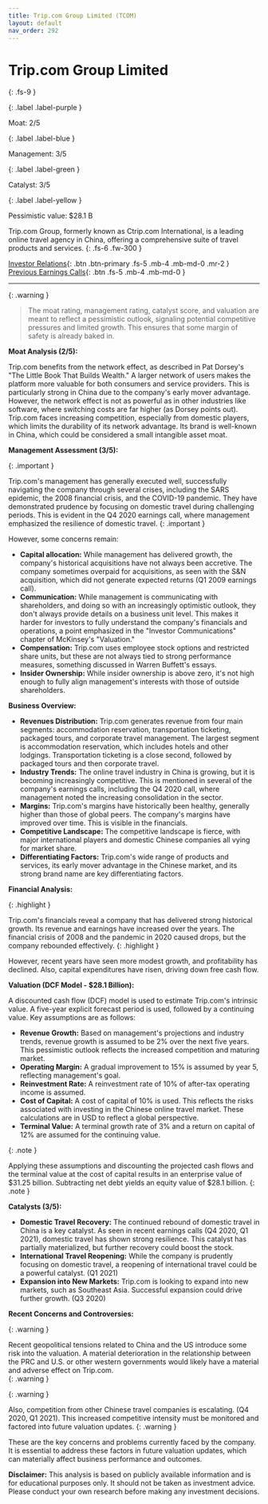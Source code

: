 ```yaml
---
title: Trip.com Group Limited (TCOM)
layout: default
nav_order: 292
---
```


# Trip.com Group Limited
{: .fs-9 }

{: .label .label-purple }

Moat: 2/5

{: .label .label-blue }

Management: 3/5

{: .label .label-green }

Catalyst: 3/5

{: .label .label-yellow }

Pessimistic value: $28.1 B

Trip.com Group, formerly known as Ctrip.com International, is a leading online travel agency in China, offering a comprehensive suite of travel products and services.
{: .fs-6 .fw-300 }

[Investor Relations](https://www.google.com/search?q=TCOM+investor+relations){: .btn .btn-primary .fs-5 .mb-4 .mb-md-0 .mr-2 }
[Previous Earnings Calls](https://discountingcashflows.com/company/TCOM/transcripts/){: .btn .fs-5 .mb-4 .mb-md-0 }

---

{: .warning } 
>The moat rating, management rating, catalyst score, and valuation are meant to reflect a pessimistic outlook, signaling potential competitive pressures and limited growth. This ensures that some margin of safety is already baked in.


**Moat Analysis (2/5):**

Trip.com benefits from the network effect, as described in Pat Dorsey's "The Little Book That Builds Wealth."  A larger network of users makes the platform more valuable for both consumers and service providers. This is particularly strong in China due to the company's early mover advantage. However, the network effect is not as powerful as in other industries like software, where switching costs are far higher (as Dorsey points out). Trip.com faces increasing competition, especially from domestic players, which limits the durability of its network advantage. Its brand is well-known in China, which could be considered a small intangible asset moat.

**Management Assessment (3/5):**

{: .important }

Trip.com's management has generally executed well, successfully navigating the company through several crises, including the SARS epidemic, the 2008 financial crisis, and the COVID-19 pandemic. They have demonstrated prudence by focusing on domestic travel during challenging periods. This is evident in the Q4 2020 earnings call, where management emphasized the resilience of domestic travel.
{: .important }


However, some concerns remain:

* **Capital allocation:**  While management has delivered growth, the company's historical acquisitions have not always been accretive.  The company sometimes overpaid for acquisitions, as seen with the S&N acquisition, which did not generate expected returns (Q1 2009 earnings call).
* **Communication:** While management is communicating with shareholders, and doing so with an increasingly optimistic outlook, they don't always provide details on a business unit level. This makes it harder for investors to fully understand the company's financials and operations, a point emphasized in the "Investor Communications" chapter of McKinsey's "Valuation."
* **Compensation:** Trip.com uses employee stock options and restricted share units, but these are not always tied to strong performance measures, something discussed in Warren Buffett's essays.
* **Insider Ownership:** While insider ownership is above zero, it's not high enough to fully align management's interests with those of outside shareholders.

**Business Overview:**

* **Revenues Distribution:** Trip.com generates revenue from four main segments: accommodation reservation, transportation ticketing, packaged tours, and corporate travel management. The largest segment is accommodation reservation, which includes hotels and other lodgings. Transportation ticketing is a close second, followed by packaged tours and then corporate travel.
* **Industry Trends:** The online travel industry in China is growing, but it is becoming increasingly competitive. This is mentioned in several of the company's earnings calls, including the Q4 2020 call, where management noted the increasing consolidation in the sector.
* **Margins:** Trip.com's margins have historically been healthy, generally higher than those of global peers. The company's margins have improved over time. This is visible in the financials.
* **Competitive Landscape:** The competitive landscape is fierce, with major international players and domestic Chinese companies all vying for market share.
* **Differentiating Factors:** Trip.com's wide range of products and services, its early mover advantage in the Chinese market, and its strong brand name are key differentiating factors.

**Financial Analysis:**

{: .highlight }

Trip.com's financials reveal a company that has delivered strong historical growth. Its revenue and earnings have increased over the years.  The financial crisis of 2008 and the pandemic in 2020 caused drops, but the company rebounded effectively.
{: .highlight }


However, recent years have seen more modest growth, and profitability has declined. Also, capital expenditures have risen, driving down free cash flow.

**Valuation (DCF Model - $28.1 Billion):**

A discounted cash flow (DCF) model is used to estimate Trip.com's intrinsic value.  A five-year explicit forecast period is used, followed by a continuing value. Key assumptions are as follows:

* **Revenue Growth:** Based on management's projections and industry trends, revenue growth is assumed to be 2% over the next five years.  This pessimistic outlook reflects the increased competition and maturing market.
* **Operating Margin:** A gradual improvement to 15% is assumed by year 5, reflecting management's goal.
* **Reinvestment Rate:**  A reinvestment rate of 10% of after-tax operating income is assumed.
* **Cost of Capital:**  A cost of capital of 10% is used. This reflects the risks associated with investing in the Chinese online travel market. These calculations are in USD to reflect a global perspective. 
* **Terminal Value:** A terminal growth rate of 3% and a return on capital of 12% are assumed for the continuing value.

{: .note }

Applying these assumptions and discounting the projected cash flows and the terminal value at the cost of capital results in an enterprise value of $31.25 billion.  Subtracting net debt yields an equity value of $28.1 billion.
{: .note }


**Catalysts (3/5):**

* **Domestic Travel Recovery:** The continued rebound of domestic travel in China is a key catalyst.  As seen in recent earnings calls (Q4 2020, Q1 2021), domestic travel has shown strong resilience. This catalyst has partially materialized, but further recovery could boost the stock.
* **International Travel Reopening:** While the company is prudently focusing on domestic travel, a reopening of international travel could be a powerful catalyst. (Q1 2021)
* **Expansion into New Markets:** Trip.com is looking to expand into new markets, such as Southeast Asia. Successful expansion could drive further growth. (Q3 2020)


**Recent Concerns and Controversies:**

{: .warning }

Recent geopolitical tensions related to China and the US introduce some risk into the valuation. A material deterioration in the relationship between the PRC and U.S. or other western governments would likely have a material and adverse effect on Trip.com.  
{: .warning }


{: .warning }

Also, competition from other Chinese travel companies is escalating. (Q4 2020, Q1 2021). This increased competitive intensity must be monitored and factored into future valuation updates.
{: .warning }


These are the key concerns and problems currently faced by the company. It is essential to address these factors in future valuation updates, which can materially affect business performance and outcomes.

**Disclaimer:** This analysis is based on publicly available information and is for educational purposes only. It should not be taken as investment advice.  Please conduct your own research before making any investment decisions.